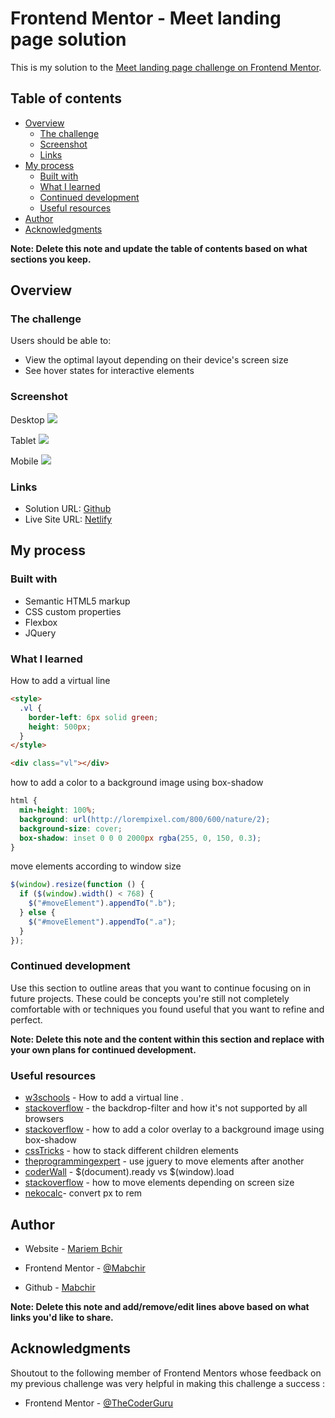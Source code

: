 # Frontend Mentor - Meet landing page solution

This is my solution to the [Meet landing page challenge on Frontend Mentor](https://www.frontendmentor.io/challenges/meet-landing-page-rbTDS6OUR).

## Table of contents

- [Overview](#overview)
  - [The challenge](#the-challenge)
  - [Screenshot](#screenshot)
  - [Links](#links)
- [My process](#my-process)
  - [Built with](#built-with)
  - [What I learned](#what-i-learned)
  - [Continued development](#continued-development)
  - [Useful resources](#useful-resources)
- [Author](#author)
- [Acknowledgments](#acknowledgments)

**Note: Delete this note and update the table of contents based on what sections you keep.**

## Overview

### The challenge

Users should be able to:

- View the optimal layout depending on their device's screen size
- See hover states for interactive elements

### Screenshot

Desktop
![](./assets/Desktop_screenshot.png)

Tablet
![](./assets/ipad_screenshot.png)

Mobile
![](./assets/phone_screenshot.png)

### Links

- Solution URL: [Github](https://github.com/Mabchir/meet-landing-page-challenge)
- Live Site URL: [Netlify](https://github.com/Mabchir/meet-landing-page-challenge)

## My process

### Built with

- Semantic HTML5 markup
- CSS custom properties
- Flexbox
- JQuery

### What I learned

How to add a virtual line

```html
<style>
  .vl {
    border-left: 6px solid green;
    height: 500px;
  }
</style>

<div class="vl"></div>
```

how to add a color to a background image using box-shadow

```css
html {
  min-height: 100%;
  background: url(http://lorempixel.com/800/600/nature/2);
  background-size: cover;
  box-shadow: inset 0 0 0 2000px rgba(255, 0, 150, 0.3);
}
```

move elements according to window size

```js
$(window).resize(function () {
  if ($(window).width() < 768) {
    $("#moveElement").appendTo(".b");
  } else {
    $("#moveElement").appendTo(".a");
  }
});
```

### Continued development

Use this section to outline areas that you want to continue focusing on in future projects. These could be concepts you're still not completely comfortable with or techniques you found useful that you want to refine and perfect.

**Note: Delete this note and the content within this section and replace with your own plans for continued development.**

### Useful resources

- [w3schools](https://www.w3schools.com/howto/howto_css_vertical_line.asp) - How to add a virtual line .
- [stackoverflow](https://stackoverflow.com/questions/38145368/css-workaround-to-backdrop-filter) - the backdrop-filter and how it's not supported by all browsers
- [stackoverflow](https://stackoverflow.com/questions/36679649/how-to-add-a-color-overlay-to-a-background-image) - how to add a color overlay to a background image using box-shadow
- [cssTricks](https://css-tricks.com/how-to-stack-elements-in-css/) - how to stack different children elements
- [theprogrammingexpert](https://theprogrammingexpert.com/jquery-move-element-after-another/) - use jguery to move elements after another
- [coderWall](https://coderwall.com/p/_jothq/jquery-when-to-use-document-ready-and-when-window-load) - $(document).ready vs $(window).load
- [stackoverflow](https://stackoverflow.com/questions/43229447/how-to-move-div-inside-another-in-on-responsive) - how to move elements depending on screen size
- [nekocalc](https://nekocalc.com/px-to-rem-converter)- convert px to rem

## Author

- Website - [Mariem Bchir](https://goofy-easley-2c8717.netlify.app/index.html)

- Frontend Mentor - [@Mabchir](https://www.frontendmentor.io/profile/Mabchir)

- Github - [Mabchir](https://github.com/Mabchir)

**Note: Delete this note and add/remove/edit lines above based on what links you'd like to share.**

## Acknowledgments

Shoutout to the following member of Frontend Mentors whose feedback on my previous challenge was very helpful in making this challenge a success :

- Frontend Mentor - [@TheCoderGuru](https://www.frontendmentor.io/profile/grace-snow)
